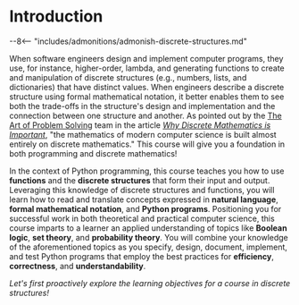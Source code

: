 # Introduction

[//]: # (Quote about the definition and benefits of discrete mathematics)

--8<-- "includes/admonitions/admonish-discrete-structures.md"

When software engineers design and implement computer programs, they use, for
instance, higher-order, lambda, and generating functions to create and
manipulation of discrete structures (e.g., numbers, lists, and dictionaries)
that have distinct values. When engineers describe a discrete structure using
formal mathematical notation, it better enables them to see both the trade-offs
in the structure's design and implementation and the connection between one
structure and another. As pointed out by the [The Art of Problem
Solving](https://artofproblemsolving.com/) team in the article [*Why Discrete
Mathematics is
Important*](https://artofproblemsolving.com/news/articles/discrete-math), "the
mathematics of modern computer science is built almost entirely on discrete
mathematics." This course will give you a foundation in both programming and
discrete mathematics!

In the context of Python programming, this course teaches you how to use
**functions** and the **discrete structures** that form their input and output.
Leveraging this knowledge of discrete structures and functions, you will learn
how to read and translate concepts expressed in **natural language**, **formal
mathematical notation**, and **Python programs**. Positioning you for successful
work in both theoretical and practical computer science, this course imparts to
a learner an applied understanding of topics like **Boolean logic**, **set
theory**, and **probability theory**. You will combine your knowledge of the
aforementioned topics as you specify, design, document, implement, and test
Python programs that employ the best practices for **efficiency**,
**correctness**, and **understandability**.

*Let's first proactively explore the learning objectives for a course in
discrete structures!*
